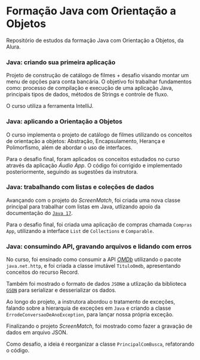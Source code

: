 # Formação Java com Orientação a Objetos
Repositório de estudos da formação Java com Orientação a Objetos, da Alura.

### Java: criando sua primeira aplicação
Projeto de construção de catálogo de filmes + desafio visando montar um menu de opções para conta bancária. 
O objetivo foi trabalhar fundamentos como: processo de compilação e execução de uma aplicação Java, principais tipos de dados, métodos de Strings e controle de fluxo.

O curso utiliza a ferramenta IntelliJ.

### Java: aplicando a Orientação a Objetos
O curso implementa o projeto de catálogo de filmes utilizando os conceitos
de orientação a objetos: Abstração, Encapsulamento, Herança e
Polimorfismo, além de abordar o uso de interfaces.

Para o desafio final, foram aplicados os conceitos estudados no curso
através da aplicação *Áudio App*. O código foi corrigido e implementado
posteriormente, seguindo as sugestões da instrutora.

### Java: trabalhando com listas e coleções de dados
Avançando com o projeto do *ScreenMatch*, foi criada uma nova classe
principal para trabalhar com listas em Java, utlizando apoio da
documentação do [```Java 17```](https://docs.oracle.com/en/java/javase/17/docs/api/index.html).

Para o desafio final, foi criada uma aplicação de compras chamada ```Compras App```,
utilizando a interface ```List``` de ```Collections``` e ```Comparable```.

### Java: consumindo API, gravando arquivos e lidando com erros
No curso, foi ensinado como consumir a API [*OMDb*](https://www.omdbapi.com/) utilizando
o pacote ```java.net.http```, e foi criada a classe imutável  ```TituloOmdb```, apresentando conceitos do recurso Record.

Também foi mostrado o formato de dados ```JSON```e a utlização da biblioteca [```GSON```](https://mvnrepository.com/artifact/com.google.code.gson/gson/2.10.1)
para serializar e desserializar os dados.

Ao longo do projeto, a instrutora abordou o tratamento de exceções, falando sobre a
hierarquia de exceções em ```Java``` e criando a classe ```ErrodeConversaoDeAnoException```, para lançar nossa própria exceção.

Finalizando o projeto *ScreenMatch*,  foi mostrado como fazer a gravação de dados em arquivo JSON.

Como desafio, a ideia é reorganizar a classe ```PrincipalComBusca```, refatorando o código.